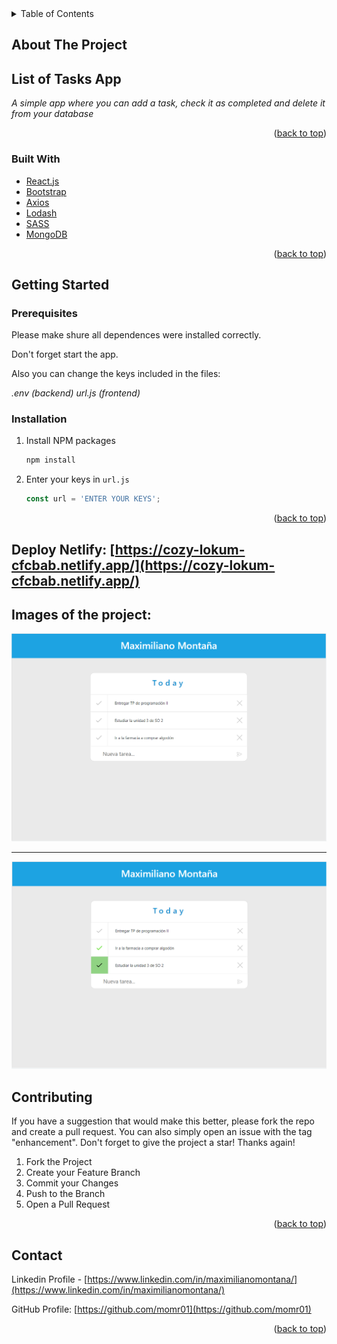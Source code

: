 <div id="top"></div>

<!-- TABLE OF CONTENTS -->
<details>
  <summary>Table of Contents</summary>
  <ol>
    <li>
      <a href="#about-the-project">About The Project</a>
      <ul>
        <li><a href="#built-with">Built With</a></li>
      </ul>
    </li>
    <li>
      <a href="#getting-started">Getting Started</a>
      <ul>
        <li><a href="#prerequisites">Prerequisites</a></li>
        <li><a href="#installation">Installation</a></li>
      </ul>
    </li>
    <li><a href="#deploy">Deploy</a></li>
    <li><a href="#images">Images of the project</a></li>
    <li><a href="#contributing">Contributing</a></li>
    <li><a href="#contact">Contact</a></li>
  </ol>
</details>



<!-- ABOUT THE PROJECT -->
## About The Project
## List of Tasks App

_A simple app where you can add a task, check it as completed and delete it from your database_

<p align="right">(<a href="#top">back to top</a>)</p>



### Built With

* [React.js](https://reactjs.org/)
* [Bootstrap](https://getbootstrap.com)
* [Axios](https://axios-http.com/)
* [Lodash](https://lodash.com)
* [SASS](https://sass-lang.com)
* [MongoDB](https://www.mongodb.com)


<p align="right">(<a href="#top">back to top</a>)</p>



<!-- GETTING STARTED -->
## Getting Started

### Prerequisites

Please make shure all dependences were installed correctly.

Don't forget start the app.

Also you can change the keys included in the files:

_.env (backend)_
_url.js (frontend)_

### Installation

1. Install NPM packages
   ```sh
   npm install
   ```
2. Enter your keys in `url.js`
   ```js
   const url = 'ENTER YOUR KEYS';
   ```

<p align="right">(<a href="#top">back to top</a>)</p>

<!-- DEPLOY -->
## Deploy Netlify: [https://cozy-lokum-cfcbab.netlify.app/](https://cozy-lokum-cfcbab.netlify.app/)

<!-- IMAGES -->
## Images of the project:

![Gral](https://github.com/momr01/mern-tasks/blob/main/public/proyecto-propio/main.PNG)
* * *
![Checked](https://github.com/momr01/mern-tasks/blob/main/public/proyecto-propio/checked.PNG)

<!-- CONTRIBUTING -->
## Contributing

If you have a suggestion that would make this better, please fork the repo and create a pull request. You can also simply open an issue with the tag "enhancement".
Don't forget to give the project a star! Thanks again!

1. Fork the Project
2. Create your Feature Branch
3. Commit your Changes 
4. Push to the Branch 
5. Open a Pull Request

<p align="right">(<a href="#top">back to top</a>)</p>




<!-- CONTACT -->
## Contact

Linkedin Profile - [https://www.linkedin.com/in/maximilianomontana/](https://www.linkedin.com/in/maximilianomontana/)

GitHub Profile: [https://github.com/momr01](https://github.com/momr01)

<p align="right">(<a href="#top">back to top</a>)</p>
